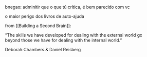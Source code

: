 bnegao: adminitir que o que tú crítica, é bem parecido com vc

o maior perigo dos livros de auto-ajuda

from [[Building a Second Brain]]:

> 
“The skills we have developed for dealing with the external world go beyond those we have for dealing with the internal world.”

Deborah Chambers & Daniel Reisberg